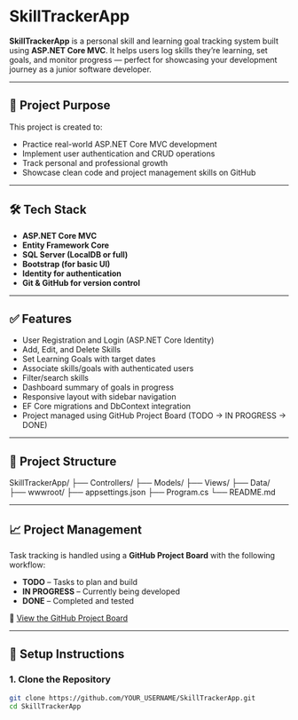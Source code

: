 # SkillTrackerApp

**SkillTrackerApp** is a personal skill and learning goal tracking system built using **ASP.NET Core MVC**. It helps users log skills they’re learning, set goals, and monitor progress — perfect for showcasing your development journey as a junior software developer.

---

## 🚀 Project Purpose

This project is created to:
- Practice real-world ASP.NET Core MVC development
- Implement user authentication and CRUD operations
- Track personal and professional growth
- Showcase clean code and project management skills on GitHub

---

## 🛠 Tech Stack

- **ASP.NET Core MVC**
- **Entity Framework Core**
- **SQL Server (LocalDB or full)**
- **Bootstrap (for basic UI)**
- **Identity for authentication**
- **Git & GitHub for version control**

---

## ✅ Features

- User Registration and Login (ASP.NET Core Identity)
- Add, Edit, and Delete Skills
- Set Learning Goals with target dates
- Associate skills/goals with authenticated users
- Filter/search skills
- Dashboard summary of goals in progress
- Responsive layout with sidebar navigation
- EF Core migrations and DbContext integration
- Project managed using GitHub Project Board (TODO → IN PROGRESS → DONE)

---

## 📂 Project Structure

SkillTrackerApp/
├── Controllers/
├── Models/
├── Views/
├── Data/
├── wwwroot/
├── appsettings.json
├── Program.cs
└── README.md


---

## 📈 Project Management

Task tracking is handled using a **GitHub Project Board** with the following workflow:

- **TODO** – Tasks to plan and build
- **IN PROGRESS** – Currently being developed
- **DONE** – Completed and tested

🔗 [View the GitHub Project Board](https://github.com/Thathokuhle/SkillTrackerApp/projects)

---

## 🧪 Setup Instructions

### 1. Clone the Repository

```bash
git clone https://github.com/YOUR_USERNAME/SkillTrackerApp.git
cd SkillTrackerApp
